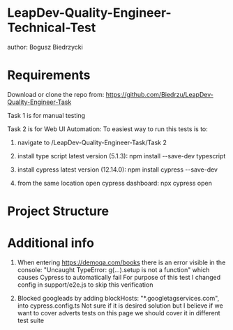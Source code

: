 # LeapDev-Quality-Engineer-Technical-Test
author: Bogusz Biedrzycki

# Requirements
Download or clone the repo from:
https://github.com/Biedrzu/LeapDev-Quality-Engineer-Task

Task 1 is for manual testing

Task 2 is for Web UI Automation:
To easiest way to run this tests is to:
1) navigate to /LeapDev-Quality-Engineer-Task/Task 2
2) install type script latest version (5.1.3):
npm install --save-dev typescript

3) install cypress latest version (12.14.0):
npm install cypress --save-dev

4) from the same location open cypress dashboard:
npx cypress open

# Project Structure

# Additional info
1. When entering https://demoqa.com/books there is an error visible in the console: 
"Uncaught TypeError: g(...).setup is not a function" which causes Cypress to automatically fail
For purpose of this test I changed config in support/e2e.js to skip this verification

2. Blocked googleads by adding blockHosts: "*.googletagservices.com", into cypress.config.ts
Not sure if it is desired solution but I believe if we want to cover adverts tests on this page
we should cover it in different test suite


